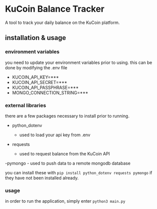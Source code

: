 # KuCoin Balance Tracker
A tool to track your daily balance on the KuCoin platform. 

## installation & usage

### environment variables
you need to update your environment variables prior to using. this can be done by modifying the .env file

- KUCOIN\_API_KEY=***
- KUCOIN\_API_SECRET=***
- KUCOIN\_API_PASSPHRASE=***
- MONGO_CONNECTION_STRING=***

### external libraries
there are a few packages necessary to install prior to running.

- python_dotenv
    - used to load your api key from .env

- requests
    - used to request balance from the KuCoin API

-pymongo
    - used to push data to a remote mongodb database

you can install these with
`pip install python_dotenv requests pymongo` if they have not been installed already.

### usage
in order to run the application, simply enter `python3 main.py`